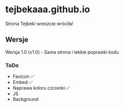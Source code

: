 
# tejbekaaa.github.io

Strona Tejbeki wreszcie wróciła! 

## Wersje

Wersja 1.0 (v1.0) - Sama strona i lekkie poprawki kodu 




### ToDo 

- Favicon ✅
- Embed ✅
- Naprawa koloru czcionki ✅
- JS
- Background
